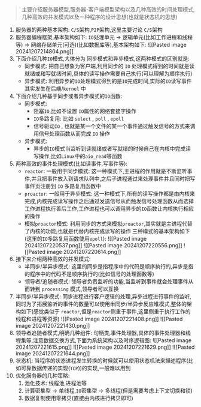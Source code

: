 > 主要介绍服务器模型,服务器-客户端模型架构以及几种高效的时间处理模式,几种高效的并发模式以及一种程序的设计思想(也就是状态机的思想)
1. 服务器的两种基本架构: `C/S`架构,`P2P`架构,这里主要讨论 `C/S`架构
2. 服务器编程框架,基本架构如下: `IO`处理单元 -> 逻辑单元(比如工作进程和线程等) -> 网络存储单元(可选)(比如数据库等),基本架构如下:
![[Pasted image 20241207214804.png]]
3. 下面介绍几种`IO`模式,大体分为 同步模式和异步模式,这两种模式的区别就是:
	 - 同步模式:  把自己想象为客户端,利用同步的 `IO` 处理模式得到的时间就是读就绪或和写就绪时间,具体的读写操作需要自己执行(可以理解为顺序执行)
	 - 异步模式: 利用异步的`IO`处理模式得到的是`IO`完成时间,实际的`IO`读写事件其实发生在后端/`kernel` 中
4. 下面介绍几种基于同步或者异步模式的`IO`函数:
	  - 同步模式:
		  - 阻塞`IO`,比如不设置 `IO`属性的网络套接字操作
		  - `IO`多路复用: 比如 `select` , `poll` , `epoll`
		  - 信号驱动`IO` , 也就是某一个文件的某一个事件通过触发信号的方式来调用信号处理函数从而完成 `IO` 操作
	- 异步模式:
		- 异步的`IO`模式当监听到读就绪或者写就绪的时候自己在内核中完成读写操作,比如`Linux`中的`aio_read`等函数
5. 两种高效的事件处理模式(比如读事件,写事件等): 
	  - `reactor`: 一般用于同步模式: 这一种模式下,主进程的作用就是不断监听事件,并且把事件放入到请求队列中,之后子进程通过来处理事件并且同时把写事件页注册到 `IO` 多路复用函数中
	  - `proactor`: 一般用于异步模式: 这一种模式下,所有的读写操作都是由内核来完成,内核完成读写操作之后通过发送信号从而触发信号处理函数从而选择工作进程执行善后工作,工作进程也可以调用异步的`IO`函数让内核执行相应的操作
	  - 模拟`proactor`模式: 利用同步的方式来模拟`proactor`,其实就是主进程代替了内核的功能,也就是代替内核完成读写的操作
	三种模式的基本架构如下(这里的`IO`多路复用函数使用`epoll`):
![[Pasted image 20241207220537.png]]
![[Pasted image 20241207220556.png]]
![[Pasted image 20241207220614.png]]
6. 接下来介绍两种高效的并发模式:
	 - 半同步/半异步模式: 这里的同步是指程序中的代码是顺序执行的,异步是指的程序中的代码不是顺序执行的(比如信号的处理函数等)
	 - 领导者/追随者模式: 领导者负责监听的功能,当监听到事件就会处理事件从而转到 `processing` 模式,领导者可以互换
7. 半同步/半异步模式: 同步进程进行客户逻辑的处理,异步进程进行事件的监听,同时为了拓展监听的事件的数量可以使用半同步/半异步反应堆模式,整体的架构如下(感觉类似于 `reactor`,但是`reactor`侧重于事件,这里侧重于执行工作的线程和进程等资源) 
![[Pasted image 20241207221408.png]]
![[Pasted image 20241207221430.png]]
8. 领导者追随者模式,明确几种组件: 句柄类,事件处理器,具体的事件处理器和线程集等,注意数据交换方式,下面为系统架构以及时序逻辑图:
![[Pasted image 20241207221615.png]]
![[Pasted image 20241207221629.png]]
![[Pasted image 20241207221644.png]]
9. 状态机: 当程序的状态进程发生转换的时候就可以使用状态机法来描述程序(比如可靠数据传递的实现(`TCP`))的实现,一般难以用到
10. 优化服务器的几种策略:
	1. 池化技术: 线程池,进程池等
	2. 计算密集型 -> 单线程,`IO`密集型 -> 多线程(但是需要考虑上下文切换和锁)
	3. 数据复制使用零拷贝(直接由内核进行拷贝即可)